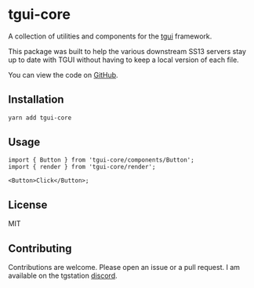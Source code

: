 # tgui-core

A collection of utilities and components for the [tgui](https://github.com/tgstation/tgstation) framework.

This package was built to help the various downstream SS13 servers stay up to date with TGUI without having to keep a local version of each file.

You can view the code on [GitHub](https://github.com/jlsnow301/tgui-core).

## Installation

```sh
yarn add tgui-core
```

## Usage

```tsx
import { Button } from 'tgui-core/components/Button';
import { render } from 'tgui-core/render';

<Button>Click</Button>;
```

## License

MIT

## Contributing

Contributions are welcome. Please open an issue or a pull request. I am available on the tgstation [discord](https://discord.com/invite/EUvpBtU78X).
